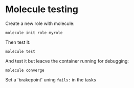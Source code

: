# Molecule testing

Create a new role with molecule:
	
	molecule init role myrole

Then test it:

	molecule test

And test it but leacve the container running for debugging:

	molecule converge

Set a 'brakepoint' uning `fails:` in the tasks